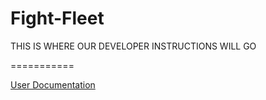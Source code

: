 Fight-Fleet
===========

THIS IS WHERE OUR DEVELOPER INSTRUCTIONS WILL GO

===========

<a href="https://github.com/vnads/Fight-Fleet/wiki">User Documentation</a>